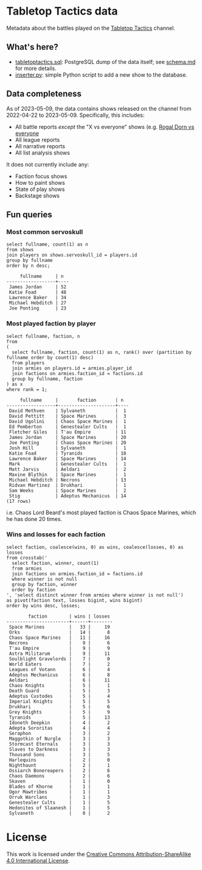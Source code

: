 # Tabletop Tactics data

Metadata about the battles played on the [Tabletop Tactics](https://tabletoptactics.tv/) channel.

## What's here?

* [tabletoptactics.sql](tabletoptactics.sql): PostgreSQL dump of the data itself; see [schema.md](schema.md) for more details.
* [inserter.py](inserter.py): simple Python script to add a new show to the database.

## Data completeness

As of 2023-05-09, the data contains shows released on the channel from 2022-04-22 to 2023-05-09. Specifically, this includes:

* All battle reports _except_ the "X vs everyone" shows (e.g. [Rogal Dorn vs everyone](https://tabletoptactics.tv/2023/02/22/the-rogal-dorn-vs-everyone-warhammer-40000-battle-report/)
* All league reports
* All narrative reports
* All list analysis shows

It does not currently include any:

* Faction focus shows
* How to paint shows
* State of play shows
* Backstage shows

## Fun queries

### Most common servoskull

```
select fullname, count(1) as n
from shows
join players on shows.servoskull_id = players.id
group by fullname
order by n desc;
```

```
     fullname     | n
------------------+----
 James Jordan     | 52
 Katie Foad       | 48
 Lawrence Baker   | 34
 Michael Hebditch | 27
 Joe Ponting      | 23
```

### Most played faction by player

```
select fullname, faction, n
from
(
  select fullname, faction, count(1) as n, rank() over (partition by fullname order by count(1) desc)
  from players
  join armies on players.id = armies.player_id
  join factions on armies.faction_id = factions.id
  group by fullname, faction
) as x
where rank = 1;
``` 

```
     fullname     |       faction       | n
------------------+---------------------+----
 David Methven    | Sylvaneth           |  1
 David Pettitt    | Space Marines       |  3
 David Ugolini    | Chaos Space Marines |  1
 Ed Pemberton     | Genestealer Cults   |  1
 Fletcher Giles   | T'au Empire         | 11
 James Jordan     | Space Marines       | 20
 Joe Ponting      | Chaos Space Marines | 20
 Josh Hill        | Sylvaneth           |  1
 Katie Foad       | Tyranids            | 18
 Lawrence Baker   | Space Marines       | 14
 Mark             | Genestealer Cults   |  1
 Matt Jarvis      | Aeldari             |  2
 Maxine Blythin   | Space Marines       |  1
 Michael Hebditch | Necrons             | 13
 Ridvan Martinez  | Drukhari            |  1
 Sam Weeks        | Space Marines       |  2
 Stig             | Adeptus Mechanicus  | 14
(17 rows)
```

i.e. Chaos Lord Beard's most played faction is Chaos Space Marines, which he has done 20 times.

### Wins and losses for each faction

```
select faction, coalesce(wins, 0) as wins, coalesce(losses, 0) as losses
from crosstab('
  select faction, winner, count(1)
  from armies
  join factions on armies.faction_id = factions.id
  where winner is not null
  group by faction, winner
  order by faction
', 'select distinct winner from armies where winner is not null')
as pivot(faction text, losses bigint, wins bigint)
order by wins desc, losses;
```

```
        faction        | wins | losses
-----------------------+------+--------
 Space Marines         |   33 |     19
 Orks                  |   14 |      8
 Chaos Space Marines   |   11 |     16
 Necrons               |    9 |      6
 T'au Empire           |    9 |      9
 Astra Militarum       |    9 |     11
 Soulblight Gravelords |    7 |      0
 World Eaters          |    7 |      2
 Leagues of Votann     |    6 |      4
 Adeptus Mechanicus    |    6 |      8
 Aeldari               |    6 |     11
 Chaos Knights         |    5 |      1
 Death Guard           |    5 |      3
 Adeptus Custodes      |    5 |      4
 Imperial Knights      |    5 |      5
 Drukhari              |    5 |      6
 Grey Knights          |    5 |      9
 Tyranids              |    5 |     13
 Idoneth Deepkin       |    4 |      2
 Adepta Sororitas      |    4 |      4
 Seraphon              |    3 |      2
 Maggotkin of Nurgle   |    3 |      3
 Stormcast Eternals    |    3 |      3
 Slaves to Darkness    |    3 |      3
 Thousand Sons         |    3 |      5
 Harlequins            |    2 |      0
 Nighthaunt            |    2 |      1
 Ossiarch Bonereapers  |    2 |      6
 Chaos Daemons         |    2 |      6
 Skaven                |    1 |      0
 Blades of Khorne      |    1 |      1
 Ogor Mawtribes        |    1 |      1
 Orruk Warclans        |    1 |      3
 Genestealer Cults     |    1 |      5
 Hedonites of Slaanesh |    1 |      5
 Sylvaneth             |    0 |      2
```

# License

This work is licensed under the [Creative Commons Attribution-ShareAlike 4.0 International License](http://creativecommons.org/licenses/by-sa/4.0/).
